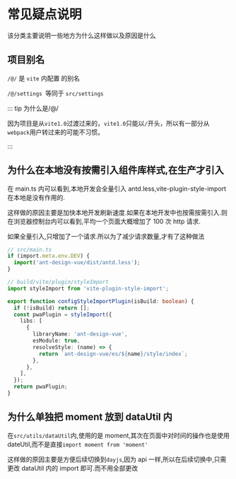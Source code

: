 # 常见疑点说明

该分类主要说明一些地方为什么这样做以及原因是什么

## 项目别名

`/@/` 是 `vite` 内配置 的别名

`/@/settings `等同于 `src/settings`

::: tip 为什么是/@/

因为项目是从`vite1.0`过渡过来的，`vite1.0`只能以`/`开头，所以有一部分从`webpack`用户转过来的可能不习惯。

:::

## 为什么在本地没有按需引入组件库样式,在生产才引入

在 main.ts 内可以看到,本地开发会全量引入 antd.less,vite-plugin-style-import 在本地是没有作用的.

这样做的原因主要是加快本地开发刷新速度.如果在本地开发中也按需按需引入.则在浏览器控制台内可以看到,平均一个页面大概增加了 100 次 http 请求.

如果全量引入,只增加了一个请求.所以为了减少请求数量,才有了这种做法

```ts
// src/main.ts
if (import.meta.env.DEV) {
  import('ant-design-vue/dist/antd.less');
}

// build/vite/plugin/styleImport
import styleImport from 'vite-plugin-style-import';

export function configStyleImportPlugin(isBuild: boolean) {
  if (!isBuild) return [];
  const pwaPlugin = styleImport({
    libs: [
      {
        libraryName: 'ant-design-vue',
        esModule: true,
        resolveStyle: (name) => {
          return `ant-design-vue/es/${name}/style/index`;
        },
      },
    ],
  });
  return pwaPlugin;
}
```

## 为什么单独把 moment 放到 dataUtil 内

在`src/utils/dataUtil`内,使用的是 moment,其次在页面中对时间的操作也是使用 dateUtil,而不是直接`import moment from 'moment'`

这样做的原因主要是方便后续切换到`dayjs`,因为 api 一样,所以在后续切换中,只需更改 dataUtil 内的 import 即可.而不用全部更改
